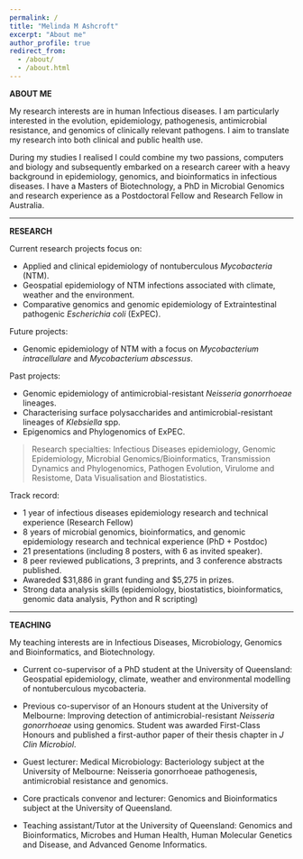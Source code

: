 ```yaml
---
permalink: /
title: "Melinda M Ashcroft"
excerpt: "About me"
author_profile: true
redirect_from: 
  - /about/
  - /about.html
---
```

__ABOUT ME__

My research interests are in human Infectious diseases. I am particularly interested in the evolution, epidemiology, pathogenesis, antimicrobial resistance, and genomics of clinically relevant pathogens. I aim to translate my research into both clinical and public health use.

During my studies I realised I could combine my two passions, computers and biology and subsequently embarked on a research career with a heavy background in epidemiology, genomics, and bioinformatics in infectious diseases. I have a Masters of Biotechnology, a PhD in Microbial Genomics and research experience as a Postdoctoral Fellow and Research Fellow in Australia.

------------------------
__RESEARCH__

Current research projects focus on:
- Applied and clinical epidemiology of nontuberculous _Mycobacteria_ (NTM).
- Geospatial epidemiology of NTM infections associated with climate, weather and the environment.
- Comparative genomics and genomic epidemiology of Extraintestinal pathogenic _Escherichia coli_ (ExPEC).

Future projects:
- Genomic epidemiology of NTM with a focus on _Mycobacterium intracellulare_ and _Mycobacterium abscessus_.

Past projects:
- Genomic epidemiology of antimicrobial-resistant _Neisseria gonorrhoeae_ lineages.
- Characterising surface polysaccharides and antimicrobial-resistant lineages of _Klebsiella_ spp.
- Epigenomics and Phylogenomics of ExPEC.

> Research specialties: Infectious Diseases epidemiology, Genomic Epidemiology, Microbial Genomics/Bioinformatics, Transmission Dynamics and Phylogenomics, Pathogen Evolution, Virulome and Resistome, Data Visualisation and Biostatistics. 

Track record:
- 1 year of infectious diseases epidemiology research and technical experience (Research Fellow)
- 8 years of microbial genomics, bioinformatics, and genomic epidemiology research and technical experience (PhD + Postdoc)
- 21 presentations (including 8 posters, with 6 as invited speaker).
- 8 peer reviewed publications, 3 preprints, and 3 conference abstracts published.
- Awareded $31,886 in grant funding and $5,275 in prizes.
- Strong data analysis skills (epidemiology, biostatistics, bioinformatics, genomic data analysis, Python and R scripting)

------------------------
__TEACHING__

My teaching interests are in Infectious Diseases, Microbiology, Genomics and Bioinformatics, and Biotechnology. 
- Current co-supervisor of a PhD student at the University of Queensland: Geospatial epidemiology, climate, weather and environmental modelling of nontuberculous mycobacteria.
- Previous co-supervisor of an Honours student at the University of Melbourne: Improving detection of antimicrobial-resistant _Neisseria gonorrhoeae_ using genomics. Student was awarded First-Class Honours and published a first-author paper of their thesis chapter in _J Clin Microbiol_.

- Guest lecturer: Medical Microbiology: Bacteriology subject at the University of Melbourne: Neisseria gonorrhoeae pathogenesis, antimicrobial resistance and genomics.
- Core practicals convenor and lecturer: Genomics and Bioinformatics subject at the University of Queensland.
- Teaching assistant/Tutor at the University of Queensland: Genomics and Bioinformatics, Microbes and Human Health, Human Molecular Genetics and Disease, and Advanced Genome Informatics. 
